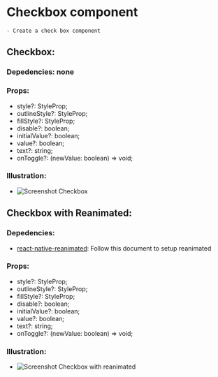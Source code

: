 # Checkbox component
    - Create a check box component

## Checkbox:

### Depedencies: none

### Props:
 - style?: StyleProp<ViewStyle>;
 - outlineStyle?: StyleProp<ViewStyle>;
 - fillStyle?: StyleProp<ViewStyle>;
 - disable?: boolean;
 - initialValue?: boolean;
 - value?: boolean;
 - text?: string;
 - onToggle?: (newValue: boolean) => void;

### Illustration:
 - ![Screenshot Checkbox](https://i.imgur.com/l8YmjB3.gif)

## Checkbox with Reanimated:

### Depedencies: 
 - [react-native-reanimated](https://docs.swmansion.com/react-native-reanimated/docs/fundamentals/getting-started/): Follow this document to setup reanimated

### Props:
 - style?: StyleProp<ViewStyle>;
 - outlineStyle?: StyleProp<ViewStyle>;
 - fillStyle?: StyleProp<ViewStyle>;
 - disable?: boolean;
 - initialValue?: boolean;
 - value?: boolean;
 - text?: string;
 - onToggle?: (newValue: boolean) => void;

### Illustration:
 - ![Screenshot Checkbox with reanimated](https://i.imgur.com/CBuXeJm.gif)
 